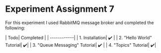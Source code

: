 # Experiment Assignment 7

For this experiment I used RabbitMQ message broker and completed the following:

| Todo| Completed |
| ------------|
| 1. Installation| ✔️ |
| 2. "Hello World" Tutorial| ✔️|
| 3. "Queue Messaging" Tutorial| ✔️ |
| 4. "Topics" Tutorial| ✔️|
